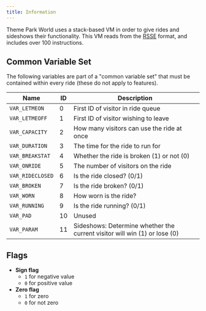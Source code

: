 ```yaml
---
title: Information
---
```


Theme Park World uses a stack-based VM in order to give rides and sideshows their functionality. This VM reads from the [RSSE](https://github.com/ThemeParkWorld/OpenTPW/wiki/RSSE-(Ride-&-Sideshow-Script-Engine)) format, and includes over 100 instructions.

## Common Variable Set

The following variables are part of a "common variable set" that must be contained within every ride (these do not apply to features).


| Name             | ID  | Description                                                               |
| ---------------- | --- | ------------------------------------------------------------------------- |
| `VAR_LETMEON`    | 0   | First ID of visitor in ride queue                                         |
| `VAR_LETMEOFF`   | 1   | First ID of visitor wishing to leave                                      |
| `VAR_CAPACITY`   | 2   | How many visitors can use the ride at once                                |
| `VAR_DURATION`   | 3   | The time for the ride to run for                                          |
| `VAR_BREAKSTAT`  | 4   | Whether the ride is broken (1) or not (0)                                 |
| `VAR_ONRIDE`     | 5   | The number of visitors on the ride                                        |
| `VAR_RIDECLOSED` | 6   | Is the ride closed? (0/1)                                                 |
| `VAR_BROKEN`     | 7   | Is the ride broken? (0/1)                                                 |
| `VAR_WORN`       | 8   | How worn is the ride?                                                     |
| `VAR_RUNNING`    | 9   | Is the ride running? (0/1)                                                |
| `VAR_PAD`        | 10  | Unused                                                                    |
| `VAR_PARAM`      | 11  | Sideshows: Determine whether the current visitor will win (1) or lose (0) |

## Flags

- **Sign flag**
  - `1` for negative value
  - `0` for positive value
- **Zero flag**
  - `1` for zero
  - `0` for not zero
